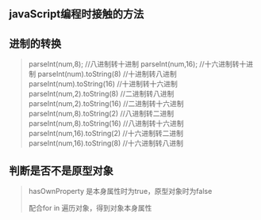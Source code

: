 ## javaScript编程时接触的方法

## 进制的转换

> parseInt(num,8);   //八进制转十进制
> parseInt(num,16);   //十六进制转十进制
> parseInt(num).toString(8)  //十进制转八进制
> parseInt(num).toString(16)   //十进制转十六进制
> parseInt(num,2).toString(8)   //二进制转八进制
> parseInt(num,2).toString(16)  //二进制转十六进制
> parseInt(num,8).toString(2)   //八进制转二进制
> parseInt(num,8).toString(16)  //八进制转十六进制
> parseInt(num,16).toString(2)  //十六进制转二进制
> parseInt(num,16).toString(8)  //十六进制转八进制

## 判断是否不是原型对象

> hasOwnProperty   是本身属性时为true，原型对象时为false
>
> 配合for in 遍历对象，得到对象本身属性

